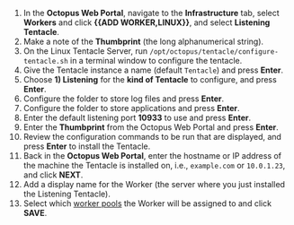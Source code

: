 1. In the **Octopus Web Portal**, navigate to the **Infrastructure** tab, select **Workers** and click **{{ADD WORKER,LINUX}}**, and select **Listening Tentacle**.
1. Make a note of the **Thumbprint** (the long alphanumerical string).
1. On the Linux Tentacle Server, run `/opt/octopus/tentacle/configure-tentacle.sh` in a terminal window to configure the tentacle.
1. Give the Tentacle instance a name (default `Tentacle`) and press **Enter**.
1. Choose **1) Listening** for the **kind of Tentacle** to configure, and press **Enter**.
1. Configure the folder to store log files and press **Enter**.
1. Configure the folder to store applications and press **Enter**.
1. Enter the default listening port **10933** to use and press **Enter**.
1. Enter the **Thumbprint** from the Octopus Web Portal and press **Enter**.
1. Review the configuration commands to be run that are displayed, and press **Enter** to install the Tentacle.
1. Back in the **Octopus Web Portal**, enter the hostname or IP address of the machine the Tentacle is installed on, i.e., `example.com` or `10.0.1.23`, and click **NEXT**.
1. Add a display name for the Worker (the server where you just installed the Listening Tentacle).
1. Select which [worker pools](/docs/infrastructure/workers/worker-pools.md) the Worker will be assigned to and click **SAVE**.
